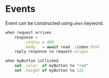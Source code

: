 # Events
Event can be constructed using `when` keyword.
```js
when request arrives
    response = 
        .status = 400
        .body   = await read ./index.html 
    reply response to request.origin
```
```js
when myButton isClicked
    set .color  of myButton to "red"
    set .height of myButton to 123
```

